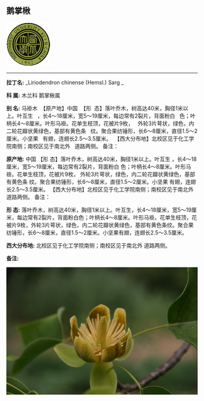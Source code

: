 ## 鹅掌楸

![西北大学校园网络植物志](JPG/nwu.gif)

---

**拉丁名:**  _Liriodendron chinense (Hemsl.) Sarg _

**科 属:** 木兰科 鹅掌楸属

**别 名:** 马褂木
 【原产地】中国
 【形  态】落叶乔木，树高达40米，胸径1米以上。叶互生
  ，长4～18厘米，宽5～19厘米，每边常有2裂片，背面粉白
  色；叶柄长4～8厘米。叶形马褂。花单生枝顶，花被片9枚，
  外轮3片萼状，绿色，内二轮花瓣状黄绿色，基部有黄色条
  纹。聚合果纺锤形，长6～8厘米，直径1.5～2厘米。小坚果
  有翅，连翅长2.5～3.5厘米。
 【西大分布地】北校区见于化工学院南侧；南校区见于南北外
  道路两侧。
 备注：

**原产地:** 中国
【形 态】落叶乔木，树高达40米，胸径1米以上。叶互生
 ，长4～18厘米，宽5～19厘米，每边常有2裂片，背面粉白
 色；叶柄长4～8厘米。叶形马褂。花单生枝顶，花被片9枚，
 外轮3片萼状，绿色，内二轮花瓣状黄绿色，基部有黄色条
 纹。聚合果纺锤形，长6～8厘米，直径1.5～2厘米。小坚果
 有翅，连翅长2.5～3.5厘米。
【西大分布地】北校区见于化工学院南侧；南校区见于南北外
 道路两侧。
 备注：

**形  态:** 落叶乔木，树高达40米，胸径1米以上。叶互生，长4～18厘米，宽5～19厘米，每边常有2裂片，背面粉白色；叶柄长4～8厘米。叶形马褂。花单生枝顶，花被片9枚，外轮3片萼状，绿色，内二轮花瓣状黄绿色，基部有黄色条纹。聚合果纺锤形，长6～8厘米，直径1.5～2厘米。小坚果有翅，连翅长2.5～3.5厘米。

**西大分布地:** 北校区见于化工学院南侧；南校区见于南北外 道路两侧。 

**备注:** 

![鹅掌楸](JPG/鹅掌楸.jpg) 

